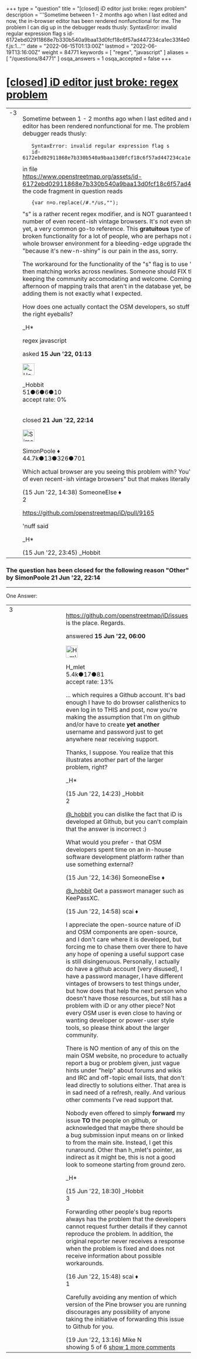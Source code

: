 +++
type = "question"
title = "[closed] iD editor just broke: regex problem"
description = '''Sometime between 1 - 2 months ago when I last edited and now, the in-browser editor has been rendered nonfunctional for me. The problem I can dig up in the debugger reads thusly:  SyntaxError: invalid regular expression flag s  id-6172ebd02911868e7b330b540a9baa13d0fcf18c6f57ad447234ca1ec33f4e0f.js:1...'''
date = "2022-06-15T01:13:00Z"
lastmod = "2022-06-19T13:16:00Z"
weight = 84771
keywords = [ "regex", "javascript" ]
aliases = [ "/questions/84771" ]
osqa_answers = 1
osqa_accepted = false
+++

<div class="headNormal">

# [\[closed\] iD editor just broke: regex problem](/questions/84771/id-editor-just-broke-regex-problem)

</div>

<div id="main-body">

<div id="askform">

<table id="question-table" style="width:100%;">
<colgroup>
<col style="width: 50%" />
<col style="width: 50%" />
</colgroup>
<tbody>
<tr>
<td style="width: 30px; vertical-align: top"><div class="vote-buttons">
<span id="post-84771-upvote" class="ajax-command post-vote up" rel="nofollow" title="I like this post (click again to cancel)"> </span>
<div id="post-84771-score" class="post-score" title="current number of votes">
-3
</div>
<span id="post-84771-downvote" class="ajax-command post-vote down" rel="nofollow" title="I dont like this post (click again to cancel)"> </span> <span id="favorite-mark" class="ajax-command favorite-mark" rel="nofollow" title="mark/unmark this question as favorite (click again to cancel)"> </span>
<div id="favorite-count" class="favorite-count">
&#10;</div>
</div></td>
<td><div id="item-right">
<div class="question-body">
<p>Sometime between 1 - 2 months ago when I last edited and now, the in-browser editor has been rendered nonfunctional for me. The problem I can dig up in the debugger reads thusly:</p>
<pre><code>   SyntaxError: invalid regular expression flag s
   id-6172ebd02911868e7b330b540a9baa13d0fcf18c6f57ad447234ca1ec33f4e0f.js:11:8250</code></pre>
in file<br />
<a href="https://www.openstreetmap.org/assets/id-6172ebd02911868e7b330b540a9baa13d0fcf18c6f57ad447234ca1ec33f4e0f.js,">https://www.openstreetmap.org/assets/id-6172ebd02911868e7b330b540a9baa13d0fcf18c6f57ad447234ca1ec33f4e0f.js,</a><br />
the code fragment in question reads
<pre><code>   {var n=o.replace(/#.*/us,&quot;&quot;);</code></pre>
"s" is a rather recent regex modifier, and is NOT guaranteed to be present in some number of even recent-ish vintage browsers. It's not even shown at regex101.com yet, a very common go-to reference. This <strong>gratuitous</strong> type of change has probably broken functionality for a lot of people, who are perhaps not at liberty to rip up their whole browser environment for a bleeding-edge upgrade they don't need. Your "because it's new-n-shiny" is our pain in the ass, sorry.
<p>The workaround for the functionality of the "s" flag is to use '[\s\S]' instead of '.', then matching works across newlines. Someone should FIX this, if they care about keeping the community accomodating and welcome. Coming home from an afternoon of mapping trails that aren't in the database yet, being blocked from adding them is not exactly what I expected.</p>
<p>How does one actually contact the OSM developers, so stuff like this gets in front of the right eyeballs?</p>
<p>_H*</p>
</div>
<div id="question-tags" class="tags-container tags">
<span class="post-tag tag-link-regex" rel="tag" title="see questions tagged &#39;regex&#39;">regex</span> <span class="post-tag tag-link-javascript" rel="tag" title="see questions tagged &#39;javascript&#39;">javascript</span>
</div>
<div id="question-controls" class="post-controls">
&#10;</div>
<div class="post-update-info-container">
<div class="post-update-info post-update-info-user">
<p>asked <strong>15 Jun '22, 01:13</strong></p>
<img src="https://secure.gravatar.com/avatar/3031665c506b04f416a1af103cf8cf6e?s=32&amp;d=identicon&amp;r=g" class="gravatar" width="32" height="32" alt="_Hobbit&#39;s gravatar image" />
<p><span>_Hobbit</span><br />
<span class="score" title="51 reputation points">51</span><span title="6 badges"><span class="badge1">●</span><span class="badgecount">6</span></span><span title="6 badges"><span class="silver">●</span><span class="badgecount">6</span></span><span title="10 badges"><span class="bronze">●</span><span class="badgecount">10</span></span><br />
<span class="accept_rate" title="Rate of the user&#39;s accepted answers">accept rate:</span> <span title="_Hobbit has no accepted answers">0%</span> </br></br></p>
</div>
<div class="post-update-info post-update-info-edited">
<p><span> closed <strong>21 Jun '22, 22:14</strong> </span></p>
<img src="https://secure.gravatar.com/avatar/ad2513d6f8e3d709d576ace900c12fa5?s=32&amp;d=identicon&amp;r=g" class="gravatar" width="32" height="32" alt="SimonPoole&#39;s gravatar image" />
<p><span>SimonPoole ♦</span><br />
<span class="score" title="44667 reputation points"><span>44.7k</span></span><span title="13 badges"><span class="badge1">●</span><span class="badgecount">13</span></span><span title="326 badges"><span class="silver">●</span><span class="badgecount">326</span></span><span title="701 badges"><span class="bronze">●</span><span class="badgecount">701</span></span></p>
</div>
</div>
<div id="comments-container-84771" class="comments-container">
<span id="84776"></span>
<div id="comment-84776" class="comment">
<div id="post-84776-score" class="comment-score">
&#10;</div>
<div class="comment-text">
<p>Which actual browser are you seeing this problem with? You've said "some number of even recent-ish vintage browsers" but that makes literally no sense.</p>
</div>
<div id="comment-84776-info" class="comment-info">
<span class="comment-age">(15 Jun '22, 14:38)</span> <span class="comment-user userinfo">SomeoneElse ♦</span>
</div>
</div>
<span id="84786"></span>
<div id="comment-84786" class="comment">
<div id="post-84786-score" class="comment-score">
2
</div>
<div class="comment-text">
<p><a href="https://github.com/openstreetmap/iD/pull/9165">https://github.com/openstreetmap/iD/pull/9165</a></p>
<p>'nuff said</p>
<p>_H*</p>
</div>
<div id="comment-84786-info" class="comment-info">
<span class="comment-age">(15 Jun '22, 23:45)</span> <span class="comment-user userinfo">_Hobbit</span>
</div>
</div>
</div>
<div id="comment-tools-84771" class="comment-tools">
&#10;</div>
<div class="clear">
&#10;</div>
<div id="comment-84771-form-container" class="comment-form-container">
&#10;</div>
<div class="clear">
&#10;</div>
</div></td>
</tr>
</tbody>
</table>

<div class="question-status" style="margin-bottom:15px">

### The question has been closed for the following reason "Other" by SimonPoole 21 Jun '22, 22:14

</div>

------------------------------------------------------------------------

<div class="tabBar">

<span id="sort-top"></span>

<div class="headQuestions">

One Answer:

</div>

</div>

<span id="84772"></span>

<div id="answer-container-84772" class="answer">

<table style="width:100%;">
<colgroup>
<col style="width: 50%" />
<col style="width: 50%" />
</colgroup>
<tbody>
<tr>
<td style="width: 30px; vertical-align: top"><div class="vote-buttons">
<span id="post-84772-upvote" class="ajax-command post-vote up" rel="nofollow" title="I like this post (click again to cancel)"> </span>
<div id="post-84772-score" class="post-score" title="current number of votes">
3
</div>
<span id="post-84772-downvote" class="ajax-command post-vote down" rel="nofollow" title="I dont like this post (click again to cancel)"> </span>
</div></td>
<td><div class="item-right">
<div class="answer-body">
<p><a href="https://github.com/openstreetmap/iD/issues">https://github.com/openstreetmap/iD/issues</a> is the place. Regards.</p>
</div>
<div class="answer-controls post-controls">
&#10;</div>
<div class="post-update-info-container">
<div class="post-update-info post-update-info-user">
<p>answered <strong>15 Jun '22, 06:00</strong></p>
<img src="https://secure.gravatar.com/avatar/9434692e9afccaf03af5acf20b3a3279?s=32&amp;d=identicon&amp;r=g" class="gravatar" width="32" height="32" alt="H_mlet&#39;s gravatar image" />
<p><span>H_mlet</span><br />
<span class="score" title="5443 reputation points"><span>5.4k</span></span><span title="17 badges"><span class="silver">●</span><span class="badgecount">17</span></span><span title="81 badges"><span class="bronze">●</span><span class="badgecount">81</span></span><br />
<span class="accept_rate" title="Rate of the user&#39;s accepted answers">accept rate:</span> <span title="H_mlet has 40 accepted answers">13%</span></p>
</div>
</div>
<div id="comments-container-84772" class="comments-container">
<span id="84774"></span>
<div id="comment-84774" class="comment">
<div id="post-84774-score" class="comment-score">
&#10;</div>
<div class="comment-text">
<p>... which requires a Github account. It's bad enough I have to do browser calisthenics to even log in to THIS and post, now you're making the assumption that I'm on github and/or have to create <strong>yet another</strong> username and password just to get anywhere near receiving support.</p>
<p>Thanks, I suppose. You realize that this illustrates another part of the larger problem, right?</p>
<p>_H*</p>
</div>
<div id="comment-84774-info" class="comment-info">
<span class="comment-age">(15 Jun '22, 14:23)</span> <span class="comment-user userinfo">_Hobbit</span>
</div>
</div>
<span id="84775"></span>
<div id="comment-84775" class="comment">
<div id="post-84775-score" class="comment-score">
2
</div>
<div class="comment-text">
<p><a href="https://help.openstreetmap.org/users/21890/_hobbit">@_hobbit</a> you can dislike the fact that iD is developed at Github, but you can't complain that the answer is incorrect :)</p>
<p>What would you prefer - that OSM developers spent time on an in-house software development platform rather than use something external?</p>
</div>
<div id="comment-84775-info" class="comment-info">
<span class="comment-age">(15 Jun '22, 14:36)</span> <span class="comment-user userinfo">SomeoneElse ♦</span>
</div>
</div>
<span id="84777"></span>
<div id="comment-84777" class="comment">
<div id="post-84777-score" class="comment-score">
&#10;</div>
<div class="comment-text">
<p><a href="https://help.openstreetmap.org/users/21890/_hobbit">@_hobbit</a> Get a passwort manager such as KeePassXC.</p>
</div>
<div id="comment-84777-info" class="comment-info">
<span class="comment-age">(15 Jun '22, 14:58)</span> <span class="comment-user userinfo">scai ♦</span>
</div>
</div>
<span id="84779"></span>
<div id="comment-84779" class="comment not_top_scorer">
<div id="post-84779-score" class="comment-score">
&#10;</div>
<div class="comment-text">
<p>I appreciate the open-source nature of iD and OSM components are open-source, and I don't care where it is developed, but forcing me to chase them over there to have any hope of opening a useful support case is still disingenuous. Personally, I actually do have a github account [very disused], I have a password manager, I have different vintages of browsers to test things under, but how does that help the next person who doesn't have those resources, but still has a problem with iD or any other piece? Not every OSM user is even close to having or wanting developer or power-user style tools, so please think about the larger community.</p>
<p>There is NO mention of any of this on the main OSM website, no procedure to actually report a bug or problem given, just vague hints under "help" about forums and wikis and IRC and off-topic email lists, that don't lead directly to solutions either. That area is in sad need of a refresh, really. And various other comments I've read support that.</p>
<p>Nobody even offered to simply <strong>forward</strong> my issue <strong>TO</strong> the people on github, or acknowledged that maybe there should be a bug submission input means on or linked to from the main site. Instead, I get this runaround. Other than h_mlet's pointer, as indirect as it might be, this is not a good look to someone starting from ground zero.</p>
<p>_H*</p>
</div>
<div id="comment-84779-info" class="comment-info">
<span class="comment-age">(15 Jun '22, 18:30)</span> <span class="comment-user userinfo">_Hobbit</span>
</div>
</div>
<span id="84800"></span>
<div id="comment-84800" class="comment">
<div id="post-84800-score" class="comment-score">
3
</div>
<div class="comment-text">
<p>Forwarding other people's bug reports always has the problem that the developers cannot request further details if they cannot reproduce the problem. In addition, the original reporter never receives a response when the problem is fixed and does not receive information about possible workarounds.</p>
</div>
<div id="comment-84800-info" class="comment-info">
<span class="comment-age">(16 Jun '22, 15:48)</span> <span class="comment-user userinfo">scai ♦</span>
</div>
</div>
<span id="84818"></span>
<div id="comment-84818" class="comment">
<div id="post-84818-score" class="comment-score">
1
</div>
<div class="comment-text">
<p>Carefully avoiding any mention of which version of the Pine browser you are running discourages any possibility of anyone taking the initiative of forwarding this issue to Github for you.</p>
</div>
<div id="comment-84818-info" class="comment-info">
<span class="comment-age">(19 Jun '22, 13:16)</span> <span class="comment-user userinfo">Mike N</span>
</div>
</div>
</div>
<div id="comment-tools-84772" class="comment-tools">
<span class="comments-showing"> showing 5 of 6 </span> <a href="#" class="show-all-comments-link">show 1 more comments</a>
</div>
<div class="clear">
&#10;</div>
<div id="comment-84772-form-container" class="comment-form-container">
&#10;</div>
<div class="clear">
&#10;</div>
</div></td>
</tr>
</tbody>
</table>

</div>

<div class="paginator-container-left">

</div>

</div>

</div>

